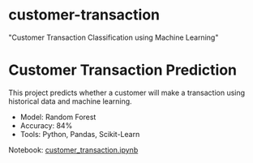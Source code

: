 # customer-transaction
"Customer Transaction Classification using Machine Learning"
# Customer Transaction Prediction

This project predicts whether a customer will make a transaction using historical data and machine learning.

- Model: Random Forest
- Accuracy: 84%
- Tools: Python, Pandas, Scikit-Learn

Notebook: [customer_transaction.ipynb](./customer_transaction.ipynb)
